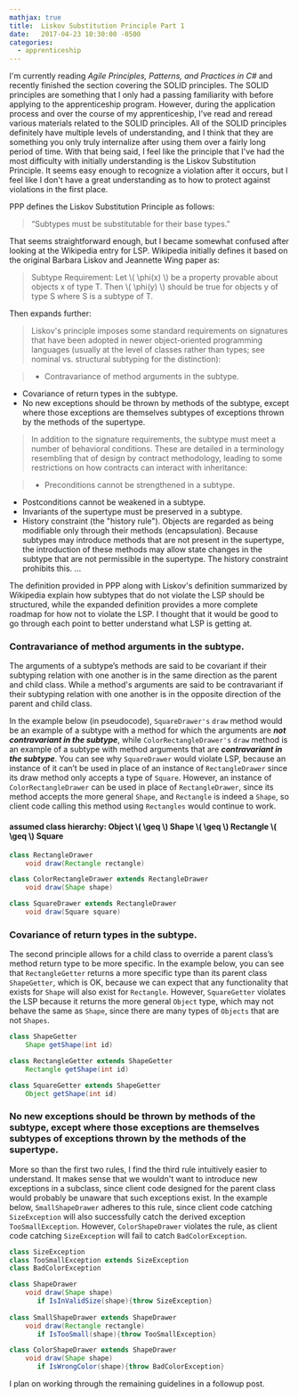 ```yaml
---
mathjax: true
title:  Liskov Substitution Principle Part 1
date:   2017-04-23 10:30:00 -0500
categories: 
  - apprenticeship
---
```


I'm currently reading *Agile Principles, Patterns, and Practices in C#* and recently finished the section covering the SOLID principles. The SOLID principles are something that I only had a passing familiarity with before applying to the apprenticeship program. However, during the application process and over the course of my apprenticeship, I’ve read and reread various materials related to the SOLID principles. All of the SOLID principles definitely have multiple levels of understanding, and I think that they are something you only truly internalize after using them over a fairly long period of time. With that being said, I feel like the principle that I've had the most difficulty with initially understanding is the Liskov Substitution Principle. It seems easy enough to recognize a violation after it occurs, but I feel like I don't have a great understanding as to how to protect against violations in the first place. 

PPP defines the Liskov Substitution Principle as follows:

> “Subtypes must be substitutable for their base types.”

That seems straightforward enough, but I became somewhat confused after looking at the Wikipedia entry for LSP. Wikipedia initially defines it based on the original Barbara Liskov and Jeannette Wing paper as:

> Subtype Requirement: Let \\( \phi(x) \\) be a property provable about objects x of type T. Then  \\( \phi(y) \\) should be true for objects y of type S where S is a subtype of T.

Then expands further: 

 >Liskov's principle imposes some standard requirements on signatures that have been adopted in newer object-oriented programming languages (usually at the level of classes rather than types; see nominal vs. structural subtyping for the distinction):

> * Contravariance of method arguments in the subtype.
* Covariance of return types in the subtype.
* No new exceptions should be thrown by methods of the subtype, except where those exceptions are themselves subtypes of exceptions thrown by the methods of the supertype.

> In addition to the signature requirements, the subtype must meet a number of behavioral conditions. These are detailed in a terminology resembling that of design by contract methodology, leading to some restrictions on how contracts can interact with inheritance:

> * Preconditions cannot be strengthened in a subtype.
* Postconditions cannot be weakened in a subtype.
* Invariants of the supertype must be preserved in a subtype.
* History constraint (the "history rule"). Objects are regarded as being modifiable only through their methods (encapsulation). Because subtypes may introduce methods that are not present in the supertype, the introduction of these methods may allow state changes in the subtype that are not permissible in the supertype. The history constraint prohibits this. ... 

The definition provided in PPP along with Liskov's definition summarized by Wikipedia explain how subtypes that do not violate the LSP should be structured, while the expanded definition provides a more complete roadmap for how not to violate the LSP. I thought that it would be good to go through each point to better understand what LSP is getting at. 

### Contravariance of method arguments in the subtype.

The arguments of a subtype’s methods are said to be covariant if their subtyping relation with one another is in the same direction as the parent and child class. While a method's arguments are said to be contravariant if their subtyping relation with one another is in the opposite direction of the parent and child class.

In the example below (in pseudocode), `SquareDrawer's` `draw` method would be an example of a subtype with a method for which the arguments are _**not contravariant in the subtype**_, while `ColorRectangleDrawer's` `draw` method is an example of a subtype with method arguments that are _**contravariant in the subtype**_. You can see why `SquareDrawer` would violate LSP, because an instance of it can’t be used in place of an instance of `RectangleDrawer` since its draw method only accepts a type of `Square`. However, an instance of `ColorRectangleDrawer` can be used in place of `RectangleDrawer`, since its method accepts the more general `Shape`, and `Rectangle` is indeed a `Shape`, so client code calling this method using `Rectangles` would continue to work.

#### assumed class hierarchy: Object \\( \geq \\) Shape \\( \geq \\) Rectangle \\( \geq \\) Square


``` java
class RectangleDrawer
	void draw(Rectangle rectangle)

class ColorRectangleDrawer extends RectangleDrawer
	void draw(Shape shape)

class SquareDrawer extends RectangleDrawer
	void draw(Square square)
```
### Covariance of return types in the subtype.

The second principle allows for a child class to override a parent class’s method return type to be more specific. In the example below, you can see that `RectangleGetter`  returns a more specific type than its parent class `ShapeGetter`, which is OK, because we can expect that any functionality that exists for `Shape` will also exist for `Rectangle`. However, `SquareGetter` violates the LSP because it returns the more general `Object` type, which may not behave the same as `Shape`, since there are many types of `Objects` that are not `Shapes`.

``` java
class ShapeGetter 
	Shape getShape(int id)

class RectangleGetter extends ShapeGetter
	Rectangle getShape(int id)

class SquareGetter extends ShapeGetter
	Object getShape(int id)
```

### No new exceptions should be thrown by methods of the subtype, except where those exceptions are themselves subtypes of exceptions thrown by the methods of the supertype.

More so than the first two rules, I find the third rule intuitively easier to understand. It makes sense that we wouldn't want to introduce new exceptions in a subclass, since client code designed for the parent class would probably be unaware that such exceptions exist. In the example below, `SmallShapeDrawer` adheres to this rule, since client code catching `SizeException` will also successfully catch the derived exception `TooSmallException`. However, `ColorShapeDrawer` violates the rule, as client code catching `SizeException` will fail to catch `BadColorException`.

``` java
class SizeException
class TooSmallException extends SizeException
class BadColorException

class ShapeDrawer
    void draw(Shape shape)
       if IsInValidSize(shape){throw SizeException}
		
class SmallShapeDrawer extends ShapeDrawer
    void draw(Rectangle rectangle)
       if IsTooSmall(shape){throw TooSmallException}

class ColorShapeDrawer extends ShapeDrawer
    void draw(Shape shape)
       if IsWrongColor(shape){throw BadColorException}
```

I plan on working through the remaining guidelines in a followup post.
